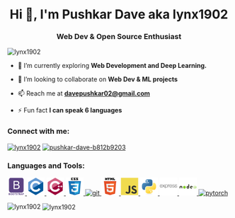 <h1 align="center">Hi 👋, I'm Pushkar Dave aka lynx1902</h1>
<h3 align="center">Web Dev & Open Source Enthusiast</h3>

<p align="left"> <img src="https://komarev.com/ghpvc/?username=lynx1902&label=Profile%20views&color=0e75b6&style=flat" alt="lynx1902" /> </p>

<!-- <p align="left"> <a href="https://twitter.com/lynx1902" target="blank"><img src="https://img.shields.io/twitter/follow/lynx1902?logo=twitter&style=for-the-badge" alt="lynx1902" /></a> </p> -->

- 🌱 I’m currently exploring **Web Development and Deep Learning.**

- 👯 I’m looking to collaborate on **Web Dev & ML projects**

- 📫 Reach me at **davepushkar02@gmail.com**

- ⚡ Fun fact **I can speak 6 languages**

<h3 align="left">Connect with me:</h3>
<p align="left">
<a href="https://twitter.com/lynx1902" target="blank"><img align="center" src="https://raw.githubusercontent.com/rahuldkjain/github-profile-readme-generator/master/src/images/icons/Social/twitter.svg" alt="lynx1902" height="30" width="40" /></a>
<a href="https://linkedin.com/in/pushkar-dave-b812b9203" target="blank"><img align="center" src="https://raw.githubusercontent.com/rahuldkjain/github-profile-readme-generator/master/src/images/icons/Social/linked-in-alt.svg" alt="pushkar-dave-b812b9203" height="30" width="40" /></a>  
</p>

<h3 align="left">Languages and Tools:</h3>
<p align="left"> <a href="https://getbootstrap.com" target="_blank"> <img src="https://raw.githubusercontent.com/devicons/devicon/master/icons/bootstrap/bootstrap-plain-wordmark.svg" alt="bootstrap" width="40" height="40"/> </a> <a href="https://www.cprogramming.com/" target="_blank"> <img src="https://raw.githubusercontent.com/devicons/devicon/master/icons/c/c-original.svg" alt="c" width="40" height="40"/> </a> <a href="https://www.w3schools.com/cpp/" target="_blank"> <img src="https://raw.githubusercontent.com/devicons/devicon/master/icons/cplusplus/cplusplus-original.svg" alt="cplusplus" width="40" height="40"/> </a> <a href="https://www.w3schools.com/css/" target="_blank"> <img src="https://raw.githubusercontent.com/devicons/devicon/master/icons/css3/css3-original-wordmark.svg" alt="css3" width="40" height="40"/> </a> <a href="https://git-scm.com/" target="_blank"> <img src="https://www.vectorlogo.zone/logos/git-scm/git-scm-icon.svg" alt="git" width="40" height="40"/> </a> <a href="https://www.w3.org/html/" target="_blank"> <img src="https://raw.githubusercontent.com/devicons/devicon/master/icons/html5/html5-original-wordmark.svg" alt="html5" width="40" height="40"/> </a> <a href="https://developer.mozilla.org/en-US/docs/Web/JavaScript" target="_blank"> <img src="https://raw.githubusercontent.com/devicons/devicon/master/icons/javascript/javascript-original.svg" alt="javascript" width="40" height="40"/> </a> <a href="https://www.python.org" target="_blank"> <img src="https://raw.githubusercontent.com/devicons/devicon/master/icons/python/python-original.svg" alt="python" width="40" height="40"/>  <a href="https://expressjs.com" target="_blank"> <img src="https://raw.githubusercontent.com/devicons/devicon/master/icons/express/express-original-wordmark.svg" alt="express" width="40" height="40"/> </a> <a href="https://nodejs.org" target="_blank"> <img src="https://raw.githubusercontent.com/devicons/devicon/master/icons/nodejs/nodejs-original-wordmark.svg" alt="nodejs" width="40" height="40"/> </a> <a href="https://pytorch.org/" target="_blank"> <img src="https://www.vectorlogo.zone/logos/pytorch/pytorch-icon.svg" alt="pytorch" width="40" height="40"/> </a></a> </p>

<p><img align="left" src="https://github-readme-stats.vercel.app/api/top-langs?username=lynx1902&show_icons=true&locale=en&layout=compact" alt="lynx1902" /></p>
<p>&nbsp;<img align="center" src="https://github-readme-stats.vercel.app/api?username=lynx1902&show_icons=true&locale=en" alt="lynx1902" /></p>

